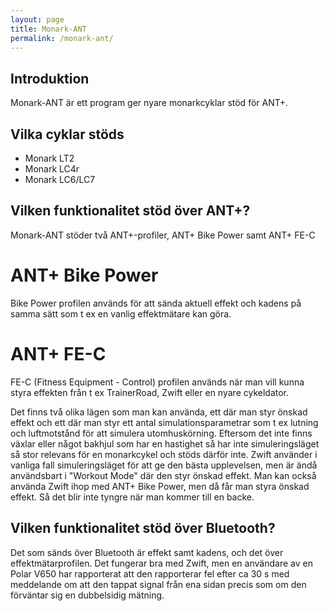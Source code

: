 ```yaml
---
layout: page
title: Monark-ANT
permalink: /monark-ant/
---
```


## Introduktion
Monark-ANT är ett program ger nyare monarkcyklar stöd för ANT+.

## Vilka cyklar stöds
- Monark LT2
- Monark LC4r
- Monark LC6/LC7

## Vilken funktionalitet stöd över ANT+?

Monark-ANT stöder två ANT+-profiler, ANT+ Bike Power samt ANT+ FE-C

# ANT+ Bike Power

Bike Power profilen används för att sända aktuell effekt och kadens
på samma sätt som t ex en vanlig effektmätare kan göra.

# ANT+ FE-C

FE-C (Fitness Equipment - Control) profilen används när man vill
kunna styra effekten från t ex TrainerRoad, Zwift eller en nyare 
cykeldator. 

Det finns två olika lägen som man kan använda, ett där man styr
önskad effekt och ett där man styr ett antal simulationsparametrar
som t ex lutning och luftmotstånd för att simulera utomhuskörning.
Eftersom det inte finns växlar eller något bakhjul som har en
hastighet så har inte simuleringsläget så stor relevans för en
monarkcykel och stöds därför inte. Zwift använder i vanliga fall
simuleringsläget för att ge den bästa upplevelsen, men är ändå 
användsbart i "Workout Mode" där den styr önskad effekt. Man kan
också använda Zwift ihop med ANT+ Bike Power, men då får man styra
önskad effekt. Så det blir inte tyngre när man kommer till en backe.

## Vilken funktionalitet stöd över Bluetooth?

Det som sänds över Bluetooth är effekt samt kadens, och det över effektmätarprofilen. Det fungerar bra med Zwift, men en användare av en Polar V650 har rapporterat att den rapporterar fel efter ca 30 s med meddelande om att den tappat signal från ena sidan precis som om den förväntar sig en dubbelsidig mätning.
